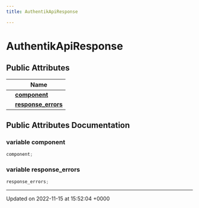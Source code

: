 ```yaml
---
title: AuthentikApiResponse

---
```


# AuthentikApiResponse





## Public Attributes

|                | Name           |
| -------------- | -------------- |
| | **[component](/SignallingSystem-doc/vb/Classes/classAuthentikApiResponse/#variable-component)**  |
| | **[response_errors](/SignallingSystem-doc/vb/Classes/classAuthentikApiResponse/#variable-response-errors)**  |

## Public Attributes Documentation

### variable component

```csharp
component;
```


### variable response_errors

```csharp
response_errors;
```


-------------------------------

Updated on 2022-11-15 at 15:52:04 +0000